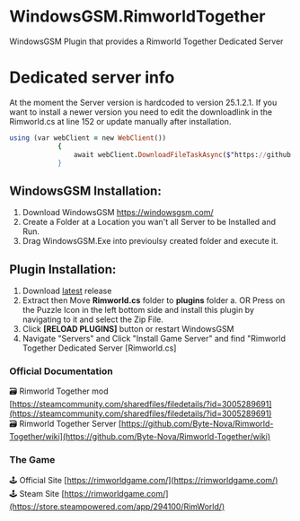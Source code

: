 # WindowsGSM.RimworldTogether
WindowsGSM Plugin that provides a Rimworld Together Dedicated Server

# Dedicated server info
At the moment the Server version is hardcoded to version 25.1.2.1. If you want to install a newer version you need to edit the downloadlink
in the Rimworld.cs at line 152 or update manually after installation.

```ruby
using (var webClient = new WebClient())
            {
                await webClient.DownloadFileTaskAsync($"https://github.com/Byte-Nova/Rimworld-Together/releases/download/25.1.2.1/win-x64.zip", Functions.ServerPath.GetServersServerFiles(_serverData.ServerID, "win-x64.zip"));
            }
```


## WindowsGSM Installation: 
1. Download  WindowsGSM https://windowsgsm.com/ 
2. Create a Folder at a Location you wan't all Server to be Installed and Run.
4. Drag WindowsGSM.Exe into previoulsy created folder and execute it.

## Plugin Installation:
1. Download [latest](https://github.com/ohmcodes/WindowsGSM.Satisfactory/releases/latest) release
2. Extract then Move **Rimworld.cs** folder to **plugins** folder
  a. OR Press on the Puzzle Icon in the left bottom side and install this plugin by navigating to it and select the Zip File.
4. Click **[RELOAD PLUGINS]** button or restart WindowsGSM
5. Navigate "Servers" and Click "Install Game Server" and find "Rimworld Together Dedicated Server [Rimworld.cs]


### Official Documentation
🗃️ Rimworld Together mod [https://steamcommunity.com/sharedfiles/filedetails/?id=3005289691](https://steamcommunity.com/sharedfiles/filedetails/?id=3005289691)<br/>
🗃️ Rimworld Together Server [https://github.com/Byte-Nova/Rimworld-Together/wiki](https://github.com/Byte-Nova/Rimworld-Together/wiki)

### The Game
🕹️ Official Site [https://rimworldgame.com/](https://rimworldgame.com/)<br/>
🕹️ Steam Site [https://rimworldgame.com/](https://store.steampowered.com/app/294100/RimWorld/)

